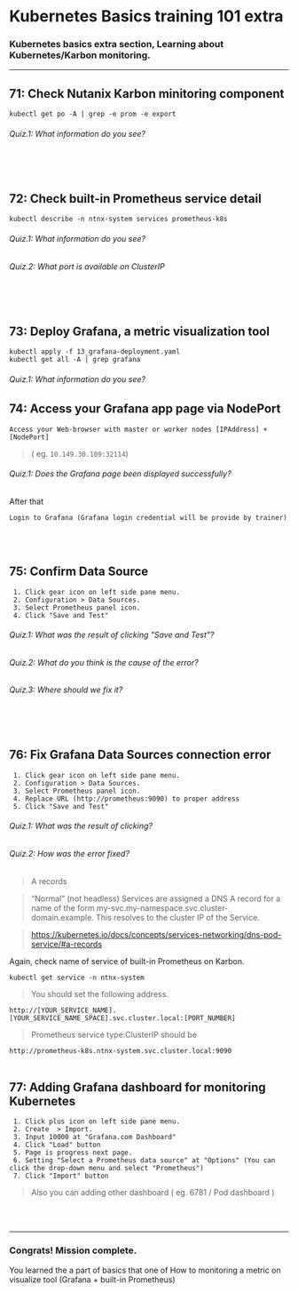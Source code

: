 # Kubernetes Basics training 101 extra

### Kubernetes basics extra section, Learning about Kubernetes/Karbon monitoring.
--- 

## 71: Check Nutanix Karbon minitoring component
```shell
kubectl get po -A | grep -e prom -e export
```
###### Quiz.1: What information do you see?
</br>
</br>



## 72: Check built-in Prometheus service detail
```shell
kubectl describe -n ntnx-system services prometheus-k8s
```
###### Quiz.1: What information do you see?
###### Quiz.2: What port is available on ClusterIP
</br>
</br>



## 73: Deploy Grafana, a metric visualization tool
```shell
kubectl apply -f 13_grafana-deployment.yaml
kubectl get all -A | grep grafana
```
###### Quiz.1: What information do you see?



## 74: Access your Grafana app page via NodePort
```shell
Access your Web-browser with master or worker nodes [IPAddress] + [NodePort]
```
> ( eg. `10.149.30.109:32114`)  
###### Quiz.1: Does the Grafana page been displayed successfully?
After that
```shell
Login to Grafana (Grafana login credential will be provide by trainer)
```
</br>
</br>



## 75: Confirm Data Source
```shell
 1. Click gear icon on left side pane menu.
 2. Configuration > Data Sources.
 3. Select Prometheus panel icon.
 4. Click "Save and Test"
```
###### Quiz.1: What was the result of clicking "Save and Test"?
###### Quiz.2: What do you think is the cause of the error?
###### Quiz.3: Where should we fix it?
</br>
</br>



## 76: Fix Grafana Data Sources connection error
```shell
 1. Click gear icon on left side pane menu.
 2. Configuration > Data Sources.
 3. Select Prometheus panel icon.
 4. Replace URL (http://prometheus:9090) to proper address
 5. Click "Save and Test"
```
###### Quiz.1: What was the result of clicking?
###### Quiz.2: How was the error fixed?
> A records

>“Normal” (not headless) Services are assigned a DNS A record for a name of the form my-svc.my-namespace.svc.cluster-domain.example. This resolves to the cluster IP of the Service.

> https://kubernetes.io/docs/concepts/services-networking/dns-pod-service/#a-records

Again, check name of service of built-in Prometheus on Karbon.
```shell
kubectl get service -n ntnx-system
```
> You should set the following address.

`http://[YOUR_SERVICE_NAME].[YOUR_SERVICE_NAME_SPACE].svc.cluster.local:[PORT_NUMBER]`

> Prometheus service type:ClusterIP should be

`http://prometheus-k8s.ntnx-system.svc.cluster.local:9090`
</br>
</br>



## 77: Adding Grafana dashboard for monitoring Kubernetes
```shell
 1. Click plus icon on left side pane menu.
 2. Create  > Import.
 3. Input 10000 at "Grafana.com Dashboard"
 4. Click "Load" button
 5. Page is progress next page.
 6. Setting "Select a Prometheus data source" at "Options" (You can click the drop-down menu and select "Prometheus")
 7. Click "Import" button
```
> Also you can adding other dashboard ( eg. 6781 / Pod dashboard )
</br>
</br>




---
### Congrats! Mission complete.

You learned the a part of basics that one of How to monitoring a metric on visualize tool (Grafana + built-in Prometheus)
</br>
</br>

